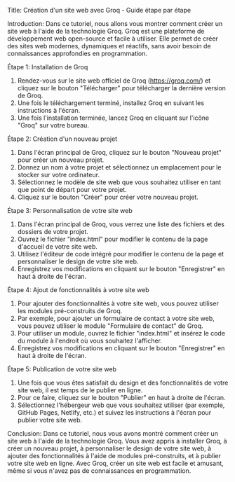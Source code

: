 Title: Création d'un site web avec Groq - Guide étape par étape

Introduction:
Dans ce tutoriel, nous allons vous montrer comment créer un site web à l'aide de la technologie Groq. Groq est une plateforme de développement web open-source et facile à utiliser. Elle permet de créer des sites web modernes, dynamiques et réactifs, sans avoir besoin de connaissances approfondies en programmation.

Étape 1: Installation de Groq

1. Rendez-vous sur le site web officiel de Groq (<https://groq.com/>) et cliquez sur le bouton "Télécharger" pour télécharger la dernière version de Groq.
2. Une fois le téléchargement terminé, installez Groq en suivant les instructions à l'écran.
3. Une fois l'installation terminée, lancez Groq en cliquant sur l'icône "Groq" sur votre bureau.

Étape 2: Création d'un nouveau projet

1. Dans l'écran principal de Groq, cliquez sur le bouton "Nouveau projet" pour créer un nouveau projet.
2. Donnez un nom à votre projet et sélectionnez un emplacement pour le stocker sur votre ordinateur.
3. Sélectionnez le modèle de site web que vous souhaitez utiliser en tant que point de départ pour votre projet.
4. Cliquez sur le bouton "Créer" pour créer votre nouveau projet.

Étape 3: Personnalisation de votre site web

1. Dans l'écran principal de Groq, vous verrez une liste des fichiers et des dossiers de votre projet.
2. Ouvrez le fichier "index.html" pour modifier le contenu de la page d'accueil de votre site web.
3. Utilisez l'éditeur de code intégré pour modifier le contenu de la page et personnaliser le design de votre site web.
4. Enregistrez vos modifications en cliquant sur le bouton "Enregistrer" en haut à droite de l'écran.

Étape 4: Ajout de fonctionnalités à votre site web

1. Pour ajouter des fonctionnalités à votre site web, vous pouvez utiliser les modules pré-construits de Groq.
2. Par exemple, pour ajouter un formulaire de contact à votre site web, vous pouvez utiliser le module "Formulaire de contact" de Groq.
3. Pour utiliser un module, ouvrez le fichier "index.html" et insérez le code du module à l'endroit où vous souhaitez l'afficher.
4. Enregistrez vos modifications en cliquant sur le bouton "Enregistrer" en haut à droite de l'écran.

Étape 5: Publication de votre site web

1. Une fois que vous êtes satisfait du design et des fonctionnalités de votre site web, il est temps de le publier en ligne.
2. Pour ce faire, cliquez sur le bouton "Publier" en haut à droite de l'écran.
3. Sélectionnez l'hébergeur web que vous souhaitez utiliser (par exemple, GitHub Pages, Netlify, etc.) et suivez les instructions à l'écran pour publier votre site web.

Conclusion:
Dans ce tutoriel, nous vous avons montré comment créer un site web à l'aide de la technologie Groq. Vous avez appris à installer Groq, à créer un nouveau projet, à personnaliser le design de votre site web, à ajouter des fonctionnalités à l'aide de modules pré-construits, et à publier votre site web en ligne. Avec Groq, créer un site web est facile et amusant, même si vous n'avez pas de connaissances en programmation.